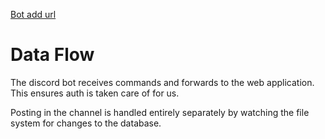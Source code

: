 [Bot add url](https://discord.com/oauth2/authorize?client_id=1081104783471017995&scope=bot&permissions=19456)

# Data Flow

The discord bot receives commands and forwards to the web application. This ensures auth is taken care of for us.

Posting in the channel is handled entirely separately by watching the file
system for changes to the database.
